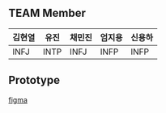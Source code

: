 ## TEAM Member

| 김현열 | 유진 | 채민진 | 엄지용 | 신용하 |
| ------ | ---- | ------ | ------ | ------ |
| INFJ   | INTP | INFJ   | INFP   | INFP   |

## Prototype

[figma](https://www.figma.com/file/862k6I37QBj2VbhGci50wR/Hoydia?node-id=0%3A1)
